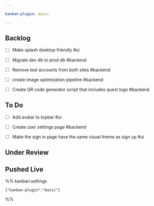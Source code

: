 ```yaml
---

kanban-plugin: basic

---
```


## Backlog

- [ ] Make splash desktop friendly #ui
- [ ] Migrate dev db to prod db #backend
- [ ] Remove test accounts  from both sites #backend
- [ ] create image optimization pipeline #backend
- [ ] Create QR code generator script that includes quest logo #backend


## To Do

- [ ] Add avatar to topbar #ui
- [ ] Create user settings page #backend
- [ ] Make the sign in page have the same visual theme as sign up #ui


## Under Review



## Pushed Live





%% kanban:settings
```
{"kanban-plugin":"basic"}
```
%%